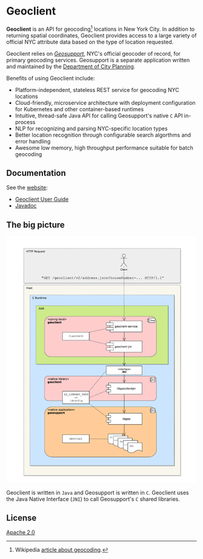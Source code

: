 # Geoclient

**Geoclient** is an API for geocoding[^1] locations in New York City. In addition to returning spatial coordinates, Geoclient provides access to a large variety of official NYC attribute data based on the type of location requested.

Geoclient relies on [*Geosupport*](https://www.nyc.gov/site/planning/data-maps/open-data.page#geocoding_application), NYC's official geocoder of record, for primary geocoding services. Geosupport is a separate application written and maintained by the
[Department of City Planning](https://www.nyc.gov/site/planning/index.page).

Benefits of using Geoclient include:

* Platform-independent, stateless REST service for geocoding NYC locations
* Cloud-friendly, microservice architecture with deployment configuration for Kubernetes and other container-based runtimes
* Intuitive, thread-safe Java API for calling Geosupport's native `C` API in-process
* NLP for recognizing and parsing NYC-specific location types
* Better location recognition through configurable search algorthms and error handling
* Awesome low memory, high throughput performance suitable for batch geocoding

## Documentation

See the [website](https://mlipper.github.io/geoclient/):

* [Geoclient User Guide](https://mlipper.github.io/geoclient/docs/current/user-guide/)
* [Javadoc](https://mlipper.github.io/geoclient/docs/current/api/gov/nyc/doitt/gis/geoclient/docs/package-summary.html)

## The big picture

![Geoclient components](src/doc/geoclient-runtime.png)

Geoclient is written in `Java` and Geosupport is written in `C`. Geoclient uses the Java Native Interface (`JNI`) to call Geosupport's `C` shared libraries.

## License

[Apache 2.0](https://github.com/CityOfNewYork/geoclient/blob/master/src/dist/license.txt)

[^1]: Wikipedia [article about geocoding](https://en.wikipedia.org/wiki/Address_geocoding#Geocoding_process).